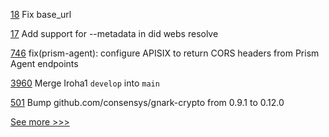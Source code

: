 
[18](https://github.com/hyperledger-labs/did-webs-resolver/pull/18) Fix base_url

[17](https://github.com/hyperledger-labs/did-webs-resolver/pull/17) Add support for --metadata in did webs resolve

[746](https://github.com/hyperledger-labs/open-enterprise-agent/pull/746) fix(prism-agent): configure APISIX to return CORS headers from Prism Agent endpoints

[3960](https://github.com/hyperledger/iroha/pull/3960) Merge Iroha1 `develop` into `main`

[501](https://github.com/hyperledger-labs/fabric-token-sdk/pull/501) Bump github.com/consensys/gnark-crypto from 0.9.1 to 0.12.0


[See more >>>](https://start-here.hyperledger.org/pull-requests)
